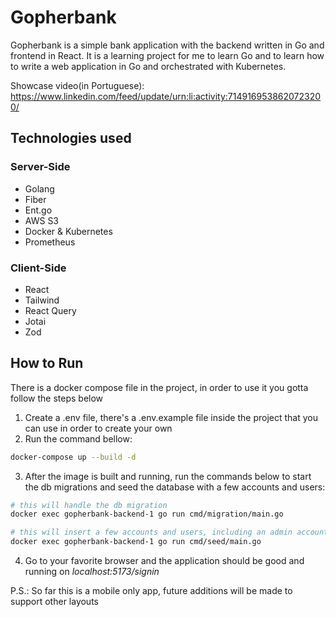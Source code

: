 # Gopherbank

Gopherbank is a simple bank application with the backend written in Go and frontend in React.
It is a learning project for me to learn Go and to learn how to write a web application in Go and orchestrated with Kubernetes.

Showcase video(in Portuguese): https://www.linkedin.com/feed/update/urn:li:activity:7149169538620723200/

## Technologies used

### Server-Side

- Golang
- Fiber
- Ent.go
- AWS S3
- Docker & Kubernetes
- Prometheus

### Client-Side

- React
- Tailwind
- React Query
- Jotai
- Zod

## How to Run

There is a docker compose file in the project, in order to use it you gotta follow the steps below

1. Create a .env file, there's a .env.example file inside the project that you can use in order to create your own
2. Run the command bellow:
```sh
docker-compose up --build -d
```
3. After the image is built and running, run the commands below to start the db migrations and seed the database with a few accounts and users:
```sh
# this will handle the db migration
docker exec gopherbank-backend-1 go run cmd/migration/main.go

# this will insert a few accounts and users, including an admin account for testing
docker exec gopherbank-backend-1 go run cmd/seed/main.go 
```

4. Go to your favorite browser and the application should be good and running on *localhost:5173/signin*

P.S.: So far this is a mobile only app, future additions will be made to support other layouts
